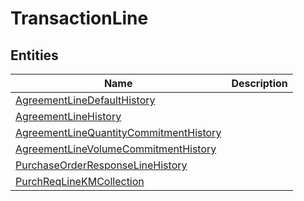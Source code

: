 
# TransactionLine


## Entities

|Name|Description|
|---|---|
|[AgreementLineDefaultHistory](AgreementLineDefaultHistory.cdm.json)||
|[AgreementLineHistory](AgreementLineHistory.cdm.json)||
|[AgreementLineQuantityCommitmentHistory](AgreementLineQuantityCommitmentHistory.cdm.json)||
|[AgreementLineVolumeCommitmentHistory](AgreementLineVolumeCommitmentHistory.cdm.json)||
|[PurchaseOrderResponseLineHistory](PurchaseOrderResponseLineHistory.cdm.json)||
|[PurchReqLineKMCollection](PurchReqLineKMCollection.cdm.json)||
